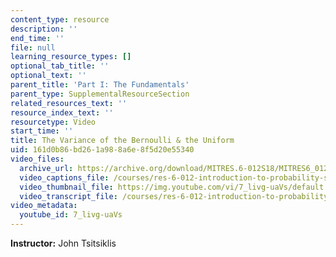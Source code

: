 ```yaml
---
content_type: resource
description: ''
end_time: ''
file: null
learning_resource_types: []
optional_tab_title: ''
optional_text: ''
parent_title: 'Part I: The Fundamentals'
parent_type: SupplementalResourceSection
related_resources_text: ''
resource_index_text: ''
resourcetype: Video
start_time: ''
title: The Variance of the Bernoulli & the Uniform
uid: 161d0b86-bd26-1a98-8a6e-8f5d20e55340
video_files:
  archive_url: https://archive.org/download/MITRES.6-012S18/MITRES6_012S18_L06-03_300k.mp4
  video_captions_file: /courses/res-6-012-introduction-to-probability-spring-2018/251166e14a375236be0d02fca3033b3f_7_livg-uaVs.vtt
  video_thumbnail_file: https://img.youtube.com/vi/7_livg-uaVs/default.jpg
  video_transcript_file: /courses/res-6-012-introduction-to-probability-spring-2018/ce8e8531515b52ed29bf1fe23c07597c_7_livg-uaVs.pdf
video_metadata:
  youtube_id: 7_livg-uaVs
---
```


**Instructor:** John Tsitsiklis